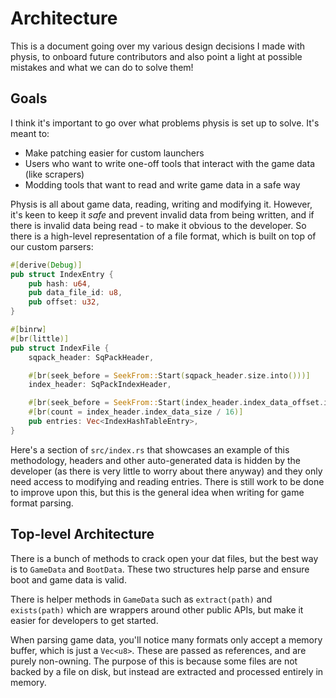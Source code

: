 # Architecture

This is a document going over my various design decisions I made
with physis, to onboard future contributors and also point a light
at possible mistakes and what we can do to solve them!

## Goals

I think it's important to go over what problems physis is set up to solve. It's meant to:

* Make patching easier for custom launchers
* Users who want to write one-off tools that interact with the game data (like scrapers)
* Modding tools that want to read and write game data in a safe way

Physis is all about game data, reading, writing and modifying it. However, it's keen to
keep it _safe_ and prevent invalid data from being written, and if there is invalid data
being read - to make it obvious to the developer. So there is a high-level representation
of a file format, which is built on top of our custom parsers:

```rust
#[derive(Debug)]
pub struct IndexEntry {
    pub hash: u64,
    pub data_file_id: u8,
    pub offset: u32,
}

#[binrw]
#[br(little)]
pub struct IndexFile {
    sqpack_header: SqPackHeader,

    #[br(seek_before = SeekFrom::Start(sqpack_header.size.into()))]
    index_header: SqPackIndexHeader,

    #[br(seek_before = SeekFrom::Start(index_header.index_data_offset.into()))]
    #[br(count = index_header.index_data_size / 16)]
    pub entries: Vec<IndexHashTableEntry>,
}
```

Here's a section of `src/index.rs` that showcases an example of this methodology, headers and other auto-generated data
is hidden by the developer (as there is very little to worry about there anyway) and they only need access to modifying and
reading entries. There is still work to be done to improve upon this, but this is the general idea when writing for
game format parsing.

## Top-level Architecture

There is a bunch of methods to crack open your dat files, but the best way is to `GameData` and `BootData`. These two
structures help parse and ensure boot and game data is valid.

There is helper methods in `GameData` such as `extract(path)` and `exists(path)` which are wrappers around other public
APIs, but make it easier for developers to get started.

When parsing game data, you'll notice many formats only accept a memory buffer, which is just a `Vec<u8>`. These are
passed as references, and are purely non-owning. The purpose of this is because some files are not backed by a file on disk,
but instead are extracted and processed entirely in memory.